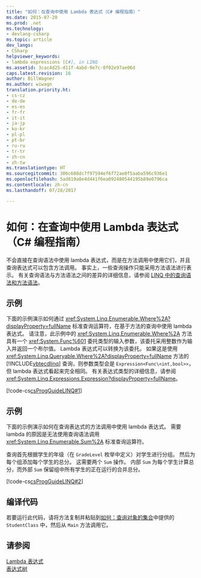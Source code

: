 ```yaml
---
title: "如何：在查询中使用 Lambda 表达式（C# 编程指南）"
ms.date: 2015-07-20
ms.prod: .net
ms.technology:
- devlang-csharp
ms.topic: article
dev_langs:
- CSharp
helpviewer_keywords:
- lambda expressions [C#], in LINQ
ms.assetid: 3cac4d25-d11f-4abd-9e7c-0f02e97ae06d
caps.latest.revision: 16
author: BillWagner
ms.author: wiwagn
translation.priority.ht:
- cs-cz
- de-de
- es-es
- fr-fr
- it-it
- ja-jp
- ko-kr
- pl-pl
- pt-br
- ru-ru
- tr-tr
- zh-cn
- zh-tw
ms.translationtype: HT
ms.sourcegitcommit: 306c608dc7f97594ef6f72ae0f5aaba596c936e1
ms.openlocfilehash: 5ad819a0e4d441f6ea092480544195b89e0796ca
ms.contentlocale: zh-cn
ms.lasthandoff: 07/28/2017

---
```

# <a name="how-to-use-lambda-expressions-in-a-query-c-programming-guide"></a>如何：在查询中使用 Lambda 表达式（C# 编程指南）
不会直接在查询语法中使用 lambda 表达式，而是在方法调用中使用它们，并且查询表达式可以包含方法调用。 事实上，一些查询操作只能采用方法语法进行表示。 有关查询语法与方法语法之间的差异的详细信息，请参阅 [LINQ 中的查询语法和方法语法](../../../csharp/programming-guide/concepts/linq/query-syntax-and-method-syntax-in-linq.md)。  
  
## <a name="example"></a>示例  
 下面的示例演示如何通过 <xref:System.Linq.Enumerable.Where%2A?displayProperty=fullName> 标准查询运算符，在基于方法的查询中使用 lambda 表达式。 请注意，此示例中的 <xref:System.Linq.Enumerable.Where%2A> 方法具有一个 <xref:System.Func%601> 委托类型的输入参数，该委托采用整数作为输入并返回一个布尔值。 Lambda 表达式可以转换为该委托。 如果这是使用 <xref:System.Linq.Queryable.Where%2A?displayProperty=fullName> 方法的 [!INCLUDE[vbtecdlinq](~/includes/vbtecdlinq-md.md)] 查询，则参数类型会是 `Expression<Func\<int,bool>>`，但 lambda 表达式看起来完全相同。 有关表达式类型的详细信息，请参阅 <xref:System.Linq.Expressions.Expression?displayProperty=fullName>。  
  
 [!code-cs[csProgGuideLINQ#1](../../../csharp/programming-guide/arrays/codesnippet/CSharp/how-to-use-lambda-expressions-in-a-query_1.cs)]  
  
## <a name="example"></a>示例  
 下面的示例演示如何在查询表达式的方法调用中使用 lambda 表达式。 需要 lambda 的原因是无法使用查询语法调用 <xref:System.Linq.Enumerable.Sum%2A> 标准查询运算符。  
  
 查询首先根据学生的年级（在 `GradeLevel` 枚举中定义）对学生进行分组。 然后为每个组添加每个学生的总分。 这需要两个 `Sum` 操作。 内部 `Sum` 为每个学生计算总分，而外部 `Sum` 保留组中所有学生的正在运行的合并总分。  
  
 [!code-cs[csProgGuideLINQ#2](../../../csharp/programming-guide/arrays/codesnippet/CSharp/how-to-use-lambda-expressions-in-a-query_2.cs)]  
  
## <a name="compiling-the-code"></a>编译代码  
 若要运行此代码，请将方法复制并粘贴到[如何：查询对象的集合](../../../csharp/programming-guide/linq-query-expressions/how-to-query-a-collection-of-objects.md)中提供的 `StudentClass` 中，然后从 `Main` 方法调用它。  
  
## <a name="see-also"></a>请参阅  
 [Lambda 表达式](../../../csharp/programming-guide/statements-expressions-operators/lambda-expressions.md)   
 [表达式树](http://msdn.microsoft.com/library/fb1d3ed8-d5b0-4211-a71f-dd271529294b)


